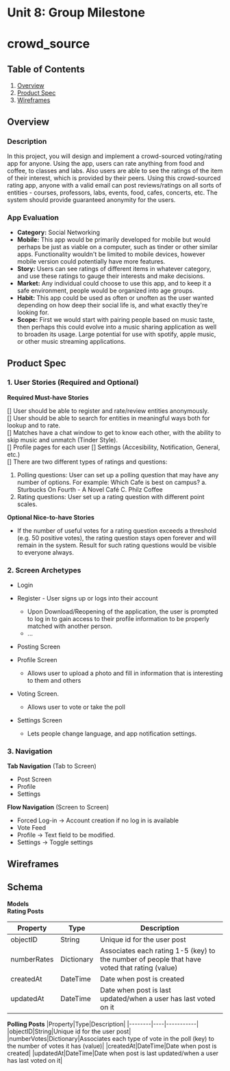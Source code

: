

Unit 8: Group Milestone 
===

# crowd_source

## Table of Contents
1. [Overview](#Overview)
1. [Product Spec](#Product-Spec)
1. [Wireframes](#Wireframes)

## Overview
### Description
In this project, you will design and implement a crowd-sourced voting/rating app for anyone.
Using the app, users can rate anything from food and coffee, to classes and labs. Also users are
able to see the ratings of the item of their interest, which is provided by their peers. Using this
crowd-sourced rating app, anyone with a valid email can post reviews/ratings on all sorts of
entities - courses, professors, labs, events, food, cafes, concerts, etc. The system should provide
guaranteed anonymity for the users.

### App Evaluation
- **Category:** Social Networking
- **Mobile:** This app would be primarily developed for mobile but would perhaps be just as viable on a computer, such as tinder or other similar apps. Functionality wouldn't be limited to mobile devices, however mobile version could potentially have more features.
- **Story:** Users can see ratings of different items in whatever category, and use these ratings to gauge their interests and make decisions.
- **Market:** Any individual could choose to use this app, and to keep it a safe environment, people would be organized into age groups.
- **Habit:** This app could be used as often or unoften as the user wanted depending on how deep their social life is, and what exactly they're looking for.
- **Scope:** First we would start with pairing people based on music taste, then perhaps this could evolve into a music sharing application as well to broaden its usage. Large potential for use with spotify, apple music, or other music streaming applications.

## Product Spec
### 1. User Stories (Required and Optional)

**Required Must-have Stories**

[] User should be able to register and rate/review entities anonymously.<br/>
[] User should be able to search for entities in meaningful ways both for lookup and to rate. <br/>
[] Matches have a chat window to get to know each other, with the ability to skip music and unmatch (Tinder Style).<br/>
[] Profile pages for each user
[] Settings (Accesibility, Notification, General, etc.)<br/>
[] There are two different types of ratings and questions:
1) Polling questions: User can set up a polling question that may have any number
of options.
For example: Which Cafe is best on campus?
a.
Sturbucks
On Fourth - A Novel Café
C.
Philz Coffee
2) Rating questions: User set up a rating question with different point scales.

**Optional Nice-to-have Stories**

* If the number of useful votes for a rating question exceeds a threshold (e.g. 50
positive votes), the rating question stays open forever and will remain in the
system. Result for such rating questions would be visible to everyone always.

### 2. Screen Archetypes

* Login 
* Register - User signs up or logs into their account
   * Upon Download/Reopening of the application, the user is prompted to log in to gain access to their profile information to be properly matched with another person. 
   * ...
* Posting Screen 
   
* Profile Screen 
   * Allows user to upload a photo and fill in information that is interesting to them and others
* Voting Screen.
   * Allows user to vote or take the poll
* Settings Screen
   * Lets people change language, and app notification settings.

### 3. Navigation

**Tab Navigation** (Tab to Screen)

* Post Screen
* Profile
* Settings



**Flow Navigation** (Screen to Screen)
* Forced Log-in -> Account creation if no log in is available
* Vote Feed 
* Profile -> Text field to be modified. 
* Settings -> Toggle settings

## Wireframes

## Schema 
**Models** <br>
**Rating Posts**

|Property|Type|Description|
|--------|----|-----------|
|objectID|String|Unique id for the user post|
|numberRates|Dictionary|Associates each rating 1-5 (key) to the number of people that have voted that rating (value)|
|createdAt|DateTime|Date when post is created|
|updatedAt|DateTime|Date when post is last updated/when a user has last voted on it|

**Polling Posts**
|Property|Type|Description|
|--------|----|-----------|
|objectID|String|Unique id for the user post|
|numberVotes|Dictionary|Associates each type of vote in the poll (key) to the number of votes it has (value)|
|createdAt|DateTime|Date when post is created|
|updatedAt|DateTime|Date when post is last updated/when a user has last voted on it|

